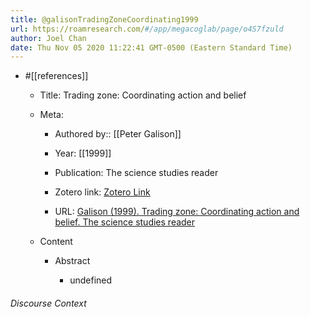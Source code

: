 ```yaml
---
title: @galisonTradingZoneCoordinating1999
url: https://roamresearch.com/#/app/megacoglab/page/o4S7fzuld
author: Joel Chan
date: Thu Nov 05 2020 11:22:41 GMT-0500 (Eastern Standard Time)
---
```


- #[[references]]

    - Title: Trading zone: Coordinating action and belief

    - Meta:

        - Authored by:: [[Peter Galison]]

        - Year: [[1999]]

        - Publication: The science studies reader

        - Zotero link: [Zotero Link](zotero://select/items/1_PFS5LWF8)

        - URL: [Galison (1999). Trading zone: Coordinating action and belief. The science studies reader](undefined)

    - Content

        - Abstract

            - undefined

###### Discourse Context


